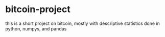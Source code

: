 # bitcoin-project

this is a short project on bitcoin, mostly with descriptive statistics done in python, numpys, and pandas
